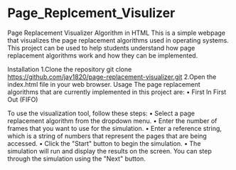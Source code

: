 
# Page_Replcement_Visulizer
Page Replacement Visualizer Algorithm in HTML
This is a simple webpage that visualizes the page replacement algorithms used in operating systems. This project can be used to help students understand how page replacement algorithms work and how they can be implemented.

Installation
1.Clone the repository
git clone https://github.com/jay1820/page-replacement-visualizer.git
2.Open the index.html file in your web browser.
Usage
The page replacement algorithms that are currently implemented in this project are:
•	First In First Out (FIFO)


To use the visualization tool, follow these steps:
•	Select a page replacement algorithm from the dropdown menu.
•	Enter the number of frames that you want to use for the simulation.
•	Enter a reference string, which is a string of numbers that represent the pages that are being accessed.
•	Click the "Start" button to begin the simulation.
•	The simulation will run and display the results on the screen. You can step through the simulation using the "Next" button.

